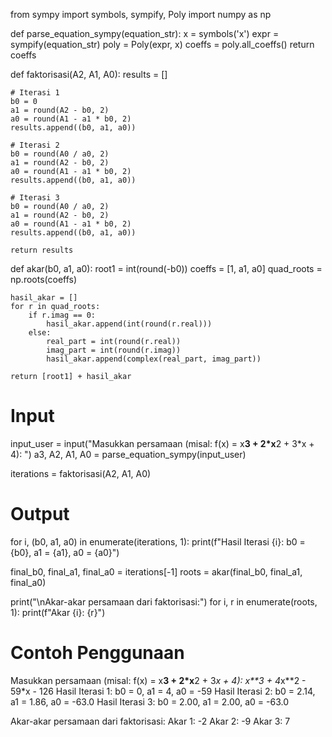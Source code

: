 from sympy import symbols, sympify, Poly
import numpy as np

def parse_equation_sympy(equation_str):
    x = symbols('x')
    expr = sympify(equation_str)
    poly = Poly(expr, x)
    coeffs = poly.all_coeffs()
    return coeffs

def faktorisasi(A2, A1, A0):
    results = []

    # Iterasi 1
    b0 = 0
    a1 = round(A2 - b0, 2)
    a0 = round(A1 - a1 * b0, 2)
    results.append((b0, a1, a0))

    # Iterasi 2
    b0 = round(A0 / a0, 2)
    a1 = round(A2 - b0, 2)
    a0 = round(A1 - a1 * b0, 2)
    results.append((b0, a1, a0))

    # Iterasi 3
    b0 = round(A0 / a0, 2)
    a1 = round(A2 - b0, 2)
    a0 = round(A1 - a1 * b0, 2)
    results.append((b0, a1, a0))

    return results

def akar(b0, a1, a0):
    root1 = int(round(-b0))
    coeffs = [1, a1, a0]
    quad_roots = np.roots(coeffs)

    hasil_akar = []
    for r in quad_roots:
        if r.imag == 0:
            hasil_akar.append(int(round(r.real)))
        else:
            real_part = int(round(r.real))
            imag_part = int(round(r.imag))
            hasil_akar.append(complex(real_part, imag_part))

    return [root1] + hasil_akar


# Input
input_user = input("Masukkan persamaan (misal: f(x) = x**3 + 2*x**2 + 3*x + 4): ")
a3, A2, A1, A0 = parse_equation_sympy(input_user)

iterations = faktorisasi(A2, A1, A0)

# Output
for i, (b0, a1, a0) in enumerate(iterations, 1):
    print(f"Hasil Iterasi {i}: b0 = {b0}, a1 = {a1}, a0 = {a0}")

final_b0, final_a1, final_a0 = iterations[-1]
roots = akar(final_b0, final_a1, final_a0)

print("\nAkar-akar persamaan dari faktorisasi:")
for i, r in enumerate(roots, 1):
    print(f"Akar {i}: {r}")

# Contoh Penggunaan
Masukkan persamaan (misal: f(x) = x**3 + 2*x**2 + 3*x + 4): x**3 + 4*x**2 - 59*x - 126
Hasil Iterasi 1: b0 = 0, a1 = 4, a0 = -59
Hasil Iterasi 2: b0 = 2.14, a1 = 1.86, a0 = -63.0
Hasil Iterasi 3: b0 = 2.00, a1 = 2.00, a0 = -63.0

Akar-akar persamaan dari faktorisasi:
Akar 1: -2
Akar 2: -9
Akar 3: 7

